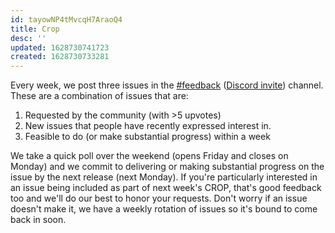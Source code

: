 ```yaml
---
id: tayowNP4tMvcqH7AraoQ4
title: Crop
desc: ''
updated: 1628730741723
created: 1628730733281
---
```



Every week, we post three issues in the [#feedback](https://discordapp.com/channels/717965437182410783/739186036495876126) ([Discord invite](https://discord.com/invite/xrKTUStHNZ)) channel. These are a combination of issues that are:

1. Requested by the community (with >5 upvotes)
2. New issues that people have recently expressed interest in.
3. Feasible to do (or make substantial progress) within a week

We take a quick poll over the weekend (opens Friday and closes on Monday) and we commit to delivering or making substantial progress on the issue by the next release (next Monday). If you're particularly interested in an issue being included as part of next week's CROP, that's good feedback too and we'll do our best to honor your requests. Don't worry if an issue doesn't make it, we have a weekly rotation of issues so it's bound to come back in soon.
